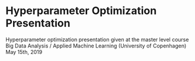 # Hyperparameter Optimization Presentation
Hyperparameter optimization presentation given at the master level course Big Data Analysis / Applied Machine Learning (University of Copenhagen) May 15th, 2019

